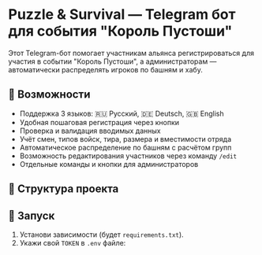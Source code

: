 # Puzzle & Survival — Telegram бот для события "Король Пустоши"

Этот Telegram-бот помогает участникам альянса регистрироваться для участия в событии "Король Пустоши", а администраторам — автоматически распределять игроков по башням и хабу.

## 🔧 Возможности
- Поддержка 3 языков: 🇷🇺 Русский, 🇩🇪 Deutsch, 🇬🇧 English
- Удобная пошаговая регистрация через кнопки
- Проверка и валидация вводимых данных
- Учёт смен, типов войск, тира, размера и вместимости отряда
- Автоматическое распределение по башням с расчётом групп
- Возможность редактирования участников через команду `/edit`
- Отдельные команды и кнопки для администраторов

## 📁 Структура проекта


## 🚀 Запуск

1. Установи зависимости (будет `requirements.txt`).
2. Укажи свой `TOKEN` в `.env` файле:

